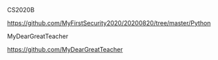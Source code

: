 CS2020B

https://github.com/MyFirstSecurity2020/20200820/tree/master/Python

MyDearGreatTeacher

https://github.com/MyDearGreatTeacher
